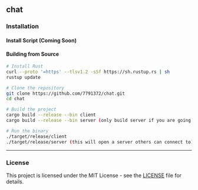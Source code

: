 ## chat

### Installation

#### Install Script (Coming Soon)

#### Building from Source
```bash
# Install Rust
curl --proto '=https' --tlsv1.2 -sSf https://sh.rustup.rs | sh
rustup update

# Clone the repository
git clone https://github.com/7791372/chat.git
cd chat

# Build the project
cargo build --release --bin client
cargo build --release --bin server (only build server if you are going to be hosting)

# Run the binary
./target/release/client
./target/release/server (this will open a server others can connect to)
```

---

### License

This project is licensed under the MIT License - see the [LICENSE](LICENSE) file for details.